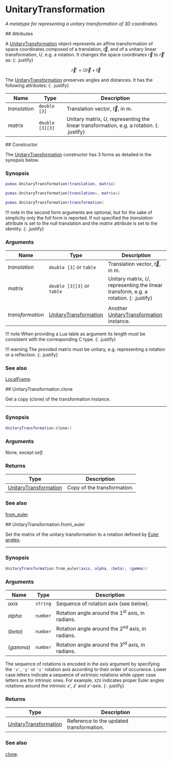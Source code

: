 # UnitaryTransformation
_A metatype for representing a unitary transformation of 3D coordinates._


<div markdown="1" class="shaded-box fancy">
## Attributes

A [UnitaryTransformation](UnitaryTransformation.md) object represents an affine
transformation of space coordinates composed of a translation, $\vec{t}$, and of
a unitary linear transformation, $U$, e.g. a rotation. It changes the space
coordinates $\vec{r}$ to $\vec{r}'$ as:
{: .justify}

$$ \vec{r}' = U \vec{r} + \vec{t} $$

The [UnitaryTransformation](UnitaryTransformation.md) preserves angles and
distances. It has the following attributes:
{: .justify}

|Name|Type|Description|
|----|----|-----------|
|*translation*|`double [3]`   | Translation vector, $\vec{t}$, in m. |
|*matrix*     |`double [3][3]`| Unitary matrix, $U$, representing the linear transformation, e.g. a rotation. {: .justify}|
</div>


<div markdown="1" class="shaded-box fancy">
## Constructor

The [UnitaryTransformation](UnitaryTransformation.md) constructor has 3 forms as
detailed in the synopsis below.

### Synopsis

```lua
pumas.UnitaryTransformation(translation, matrix)

pumas.UnitaryTransformation{translation=, matrix=}

pumas.UnitaryTransformation(transformation)
```

!!! note
    In the second form arguments are optional, but for the sake of simplicity
    only the full form is reported. If not specified the *translation* attribute
    is set to the null translation and the *matrix* attribute is set to the
    identity.
    {: .justify}

### Arguments

|Name|Type|Description|
|----|----|-----------|
|*translation*   |`double [3]` or `table`                          | Translation vector, $\vec{t}$, in m. |
|*matrix*        |`double [3][3]` or `table`                       | Unitary matrix, $U$, representing the linear transform, e.g. a rotation. {: .justify}|
||||
|*transformation*|[UnitaryTransformation](UnitaryTransformation.md)| Another [UnitaryTransformation](UnitaryTransformation.md) instance. |

!!! note
    When providing a Lua table as argument its length must be consistent with
    the corresponding C type.
    {: .justify}

!!! warning
    The provided matrix must be unitary, e.g. representing a rotation or a
    reflection.
    {: .justify}

### See also

[LocalFrame](LocalFrame.md).
</div>


<div markdown="1" class="shaded-box fancy">
## UnitaryTransformation.clone

Get a copy (clone) of the transformation instance.

---

### Synopsis

```lua
UnitaryTransformation:clone()
```

### Arguments

None, except *self*.

### Returns

|Type|Description|
|----|-----------|
|[UnitaryTransformation](UnitaryTransformation.md)| Copy of the transformation.|

### See also

[from\_euler](#unitarytransformationfrom_euler).
</div>


<div markdown="1" class="shaded-box fancy">
## UnitaryTransformation.from\_euler

Set the matrix of the unitary transformation to a rotation defined by
[Euler angles](https://en.wikipedia.org/wiki/Euler_angles).

---

### Synopsis

```lua
UnitaryTransformation:from_euler(axis, alpha, (beta), (gamma))
```

### Arguments

|Name|Type|Description|
|----|----|-----------|
|*axis*   |`string`| Sequence of rotation axis (see below). |
|*alpha*  |`number`| Rotation angle around the 1<sup>st</sup> axis, in radians.|
|(*beta*) |`number`| Rotation angle around the 2<sup>nd</sup> axis, in radians.|
|(*gamma*)|`number`| Rotation angle around the 3<sup>rd</sup> axis, in radians.|

The sequence of rotations is encoded in the *axis* argument by specifying the
`'x'`, `'y'` or `'z'` rotation axis according to their order of occurence.
Lower case letters indicate a sequence of extrinsic rotations while upper case
letters are for intrinsic ones. For example, `XZX` indicates proper Euler angles
rotations around the intrinsic $x'$, $z'$ and $x'$-axis.
{: .justify}

### Returns

|Type|Description|
|----|-----------|
|[UnitaryTransformation](UnitaryTransformation.md)| Reference to the updated transformation.|

### See also

[clone](#unitarytransformationclone).
</div>

